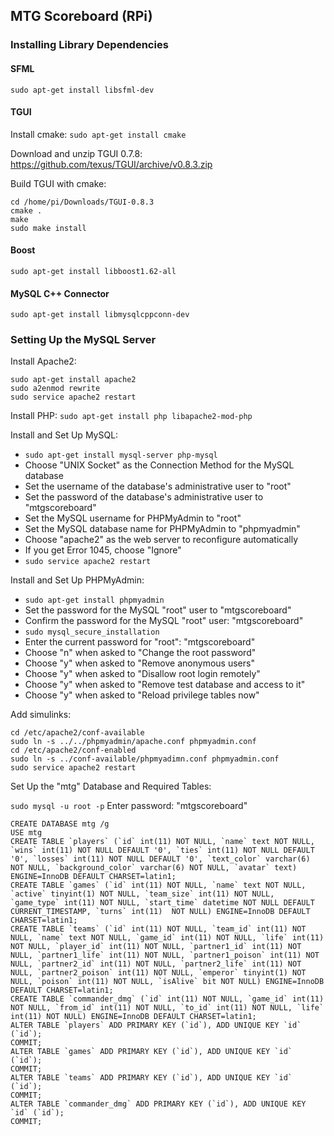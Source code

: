 MTG Scoreboard (RPi)
--------------------

### Installing Library Dependencies

#### SFML

```
sudo apt-get install libsfml-dev
```

#### TGUI

Install cmake: ```sudo apt-get install cmake```

Download and unzip TGUI 0.7.8: https://github.com/texus/TGUI/archive/v0.8.3.zip

Build TGUI with cmake:

```
cd /home/pi/Downloads/TGUI-0.8.3
cmake .
make
sudo make install
```

#### Boost

```
sudo apt-get install libboost1.62-all
```

#### MySQL C++ Connector

```
sudo apt-get install libmysqlcppconn-dev
```

### Setting Up the MySQL Server

Install Apache2:

```
sudo apt-get install apache2
sudo a2enmod rewrite
sudo service apache2 restart
```

Install PHP: ```sudo apt-get install php libapache2-mod-php```

Install and Set Up MySQL:

* ```sudo apt-get install mysql-server php-mysql```
* Choose "UNIX Socket" as the Connection Method for the MySQL database
* Set the username of the database's administrative user to "root"
* Set the password of the database's administrative user to "mtgscoreboard"
* Set the MySQL username for PHPMyAdmin to "root"
* Set the MySQL database name for PHPMyAdmin to "phpmyadmin"
* Choose "apache2" as the web server to reconfigure automatically
* If you get Error 1045, choose "Ignore"
* ```sudo service apache2 restart```

Install and Set Up PHPMyAdmin:

* ```sudo apt-get install phpmyadmin```
* Set the password for the MySQL "root" user to "mtgscoreboard"
* Confirm the password for the MySQL "root" user: "mtgscoreboard"
* ```sudo mysql_secure_installation```
* Enter the current password for "root": "mtgscoreboard"
* Choose "n" when asked to "Change the root password"
* Choose "y" when asked to "Remove anonymous users"
* Choose "y" when asked to "Disallow root login remotely"
* Choose "y" when asked to "Remove test database and access to it"
* Choose "y" when asked to "Reload privilege tables now"

Add simulinks:

```
cd /etc/apache2/conf-available
sudo ln -s ../../phpmyadmin/apache.conf phpmyadmin.conf
cd /etc/apache2/conf-enabled
sudo ln -s ../conf-available/phpmyadimn.conf phpmyadmin.conf
sudo service apache2 restart
```

Set Up the "mtg" Database and Required Tables:

```sudo mysql -u root -p```
Enter password: "mtgscoreboard"
```
CREATE DATABASE mtg /g
USE mtg
CREATE TABLE `players` (`id` int(11) NOT NULL, `name` text NOT NULL, `wins` int(11) NOT NULL DEFAULT '0', `ties` int(11) NOT NULL DEFAULT '0', `losses` int(11) NOT NULL DEFAULT '0', `text_color` varchar(6) NOT NULL, `background_color` varchar(6) NOT NULL, `avatar` text) ENGINE=InnoDB DEFAULT CHARSET=latin1;
CREATE TABLE `games` (`id` int(11) NOT NULL, `name` text NOT NULL, `active` tinyint(1) NOT NULL, `team_size` int(11) NOT NULL, `game_type` int(11) NOT NULL, `start_time` datetime NOT NULL DEFAULT CURRENT_TIMESTAMP, `turns` int(11)  NOT NULL) ENGINE=InnoDB DEFAULT CHARSET=latin1;
CREATE TABLE `teams` (`id` int(11) NOT NULL, `team_id` int(11) NOT NULL, `name` text NOT NULL, `game_id` int(11) NOT NULL, `life` int(11) NOT NULL, `player_id` int(11) NOT NULL, `partner1_id` int(11) NOT NULL, `partner1_life` int(11) NOT NULL, `partner1_poison` int(11) NOT NULL, `partner2_id` int(11) NOT NULL, `partner2_life` int(11) NOT NULL, `partner2_poison` int(11) NOT NULL, `emperor` tinyint(1) NOT NULL, `poison` int(11) NOT NULL, `isAlive` bit NOT NULL) ENGINE=InnoDB DEFAULT CHARSET=latin1;
CREATE TABLE `commander_dmg` (`id` int(11) NOT NULL, `game_id` int(11) NOT NULL, `from_id` int(11) NOT NULL, `to_id` int(11) NOT NULL, `life` int(11) NOT NULL) ENGINE=InnoDB DEFAULT CHARSET=latin1;
ALTER TABLE `players` ADD PRIMARY KEY (`id`), ADD UNIQUE KEY `id` (`id`);
COMMIT;
ALTER TABLE `games` ADD PRIMARY KEY (`id`), ADD UNIQUE KEY `id` (`id`);
COMMIT;
ALTER TABLE `teams` ADD PRIMARY KEY (`id`), ADD UNIQUE KEY `id` (`id`);
COMMIT;
ALTER TABLE `commander_dmg` ADD PRIMARY KEY (`id`), ADD UNIQUE KEY `id` (`id`);
COMMIT;
```